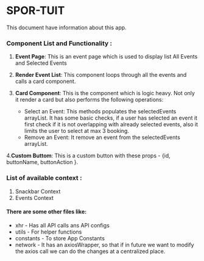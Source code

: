 # SPOR-TUIT

This document have information about this app.

### Component List and Functionality :
1. <b>Event Page</b>: This is an event page  which is used to display list All Events and Selected Events
2. <b>Render Event List</b>: This component loops through all the events and calls a card component.
3. <b>Card Component</b>: This is the component which is logic heavy. Not only it render a card but also performs the following operations:

    - Select an Event: This methods populates the selectedEvents arrayList. It has some basic checks, if a user has selected an event it first check if it is not overlapping with already selected events, also it limits the user to select at max 3 booking.
    - Remove an Event: It remove an event from the selectedEvents arrayList.   

4.<b>Custom Buttom</b>: This is a custom button with these props - {id, buttonName, buttonAction }.

### List of available context :
1. Snackbar Context
2. Events Context

#### There are some other files like:

- xhr - Has all API calls ans API configs
- utils - For helper functions
- constants - To store App Constants
- network - It has an axiosWrapper, so that if in future we want to modify the axios call we can do the changes at a centralized place.

